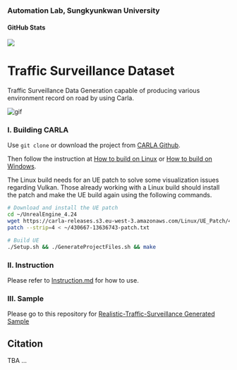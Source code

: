 ### Automation Lab, Sungkyunkwan University

#### GitHub Stats
![](https://img.shields.io/github/downloads/SKKU-AutoLab-VSW/ETSS-08-Data/total.svg?style=for-the-badge)


# Traffic Surveillance Dataset
Traffic Surveillance Data Generation capable of producing various environment record on road by using Carla.

![gif](attachments/traffic_surveillance_intersection.gif)

### I. Building CARLA
Use `git clone` or download the project from [CARLA Github][carlagithublink].

Then follow the instruction at [How to build on Linux][buildlinuxlink] or [How to build on Windows][buildwindowslink].

The Linux build needs for an UE patch to solve some visualization issues regarding Vulkan. Those already working with a Linux build should install the patch and make the UE build again using the following commands.

```sh
# Download and install the UE patch  
cd ~/UnrealEngine_4.24
wget https://carla-releases.s3.eu-west-3.amazonaws.com/Linux/UE_Patch/430667-13636743-patch.txt ~/430667-13636743-patch.txt
patch --strip=4 < ~/430667-13636743-patch.txt

# Build UE
./Setup.sh && ./GenerateProjectFiles.sh && make
```

[carlagithublink]: https://github.com/carla-simulator/carla
[buildlinuxlink]: https://carla.readthedocs.io/en/latest/build_linux/
[buildwindowslink]: https://carla.readthedocs.io/en/latest/build_windows/

### II. Instruction
Please refer to [Instruction.md](/Instruction.md) for how to use.

### III. Sample
Please go to this repository for [Realistic-Traffic-Surveillance Generated Sample](https://github.com/SKKU-AutoLab-VSW/Realistic-Traffic-Surveillance_GeneratedSample)

## Citation 

TBA ...  
